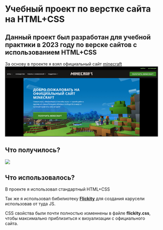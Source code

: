 # Учебный проект по верстке сайта на HTML+CSS

## Данный проект был разработан для учебной практики в 2023 году по верске сайтов с использованием HTML+CSS

За основу в проекте я взял официальный сайт [minecraft](https://www.minecraft.net/ru-ru)
![Alt text](/forReadMe/Officialsite.PNG)

## Что получилось?
![](/forReadMe/example.gif)

## Что использовалось?
В проекте я использовал стандартный HTML+CSS

Так же я использовал бибилиотеку [**Flickity**](https://flickity.metafizzy.co/) для создания карусели использовав от туда JS.

 CSS свойства были почти полностью изменнены в файле **flickity.css**, чтобы максимально приблизиться к визуализации с официального сайта.